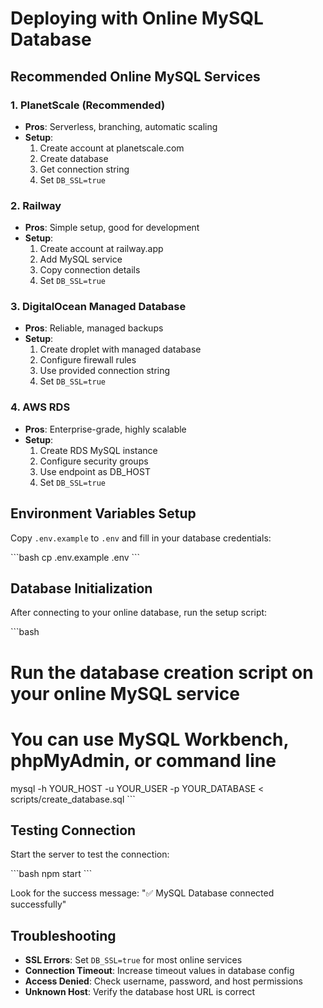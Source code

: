 # Deploying with Online MySQL Database

## Recommended Online MySQL Services

### 1. PlanetScale (Recommended)
- **Pros**: Serverless, branching, automatic scaling
- **Setup**: 
  1. Create account at planetscale.com
  2. Create database
  3. Get connection string
  4. Set `DB_SSL=true`

### 2. Railway
- **Pros**: Simple setup, good for development
- **Setup**:
  1. Create account at railway.app
  2. Add MySQL service
  3. Copy connection details
  4. Set `DB_SSL=true`

### 3. DigitalOcean Managed Database
- **Pros**: Reliable, managed backups
- **Setup**:
  1. Create droplet with managed database
  2. Configure firewall rules
  3. Use provided connection string
  4. Set `DB_SSL=true`

### 4. AWS RDS
- **Pros**: Enterprise-grade, highly scalable
- **Setup**:
  1. Create RDS MySQL instance
  2. Configure security groups
  3. Use endpoint as DB_HOST
  4. Set `DB_SSL=true`

## Environment Variables Setup

Copy `.env.example` to `.env` and fill in your database credentials:

\`\`\`bash
cp .env.example .env
\`\`\`

## Database Initialization

After connecting to your online database, run the setup script:

\`\`\`bash
# Run the database creation script on your online MySQL service
# You can use MySQL Workbench, phpMyAdmin, or command line
mysql -h YOUR_HOST -u YOUR_USER -p YOUR_DATABASE < scripts/create_database.sql
\`\`\`

## Testing Connection

Start the server to test the connection:

\`\`\`bash
npm start
\`\`\`

Look for the success message: "✅ MySQL Database connected successfully"

## Troubleshooting

- **SSL Errors**: Set `DB_SSL=true` for most online services
- **Connection Timeout**: Increase timeout values in database config
- **Access Denied**: Check username, password, and host permissions
- **Unknown Host**: Verify the database host URL is correct
